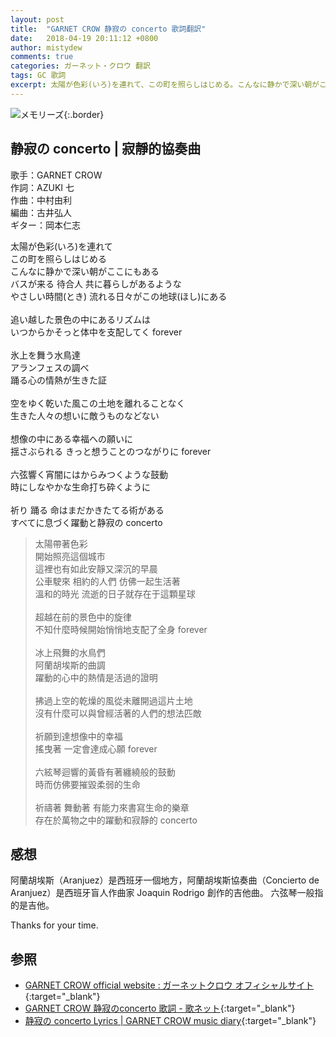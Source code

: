 ```yaml
---
layout: post
title:  "GARNET CROW 静寂の concerto 歌詞翻訳"
date:   2018-04-19 20:11:12 +0800
author: mistydew
comments: true
categories: ガーネット・クロウ 翻訳
tags: GC 歌詞
excerpt: 太陽が色彩(いろ)を連れて、この町を照らしはじめる。こんなに静かで深い朝がここにもある。バスが来る、待合人、共に暮らしがあるような。やさしい時間(とき) 流れる日々がこの地球(ほし)にある。
---
```

![メモリーズ](https://raw.githubusercontent.com/mistydew/gc2/master/cover/album/AL09_メモリーズ.jpg){:.border}

## 静寂の concerto | 寂靜的協奏曲

歌手：GARNET CROW<br>
作詞：AZUKI 七<br>
作曲：中村由利<br>
編曲：古井弘人<br>
ギター：岡本仁志

<div class="lyric-original">
<p>
太陽が色彩(いろ)を連れて<br>
この町を照らしはじめる<br>
こんなに静かで深い朝がここにもある<br>
バスが来る 待合人 共に暮らしがあるような<br>
やさしい時間(とき) 流れる日々がこの地球(ほし)にある<br>
<br>
追い越した景色の中にあるリズムは<br>
いつからかそっと体中を支配してく forever<br>
<br>
氷上を舞う水鳥達<br>
アランフェスの調べ<br>
踊る心の情熱が生きた証<br>
<br>
空をゆく乾いた風この土地を離れることなく<br>
生きた人々の想いに敵うものなどない<br>
<br>
想像の中にある幸福への願いに<br>
揺さぶられる きっと想うことのつながりに forever<br>
<br>
六弦響く宵闇にはからみつくような鼓動<br>
時にしなやかな生命打ち砕くように<br>
<br>
祈り 踊る 命はまだかきたてる術がある<br>
すべてに息づく躍動と静寂の concerto
</p>
</div>

<div class="lyric-original">
<blockquote>
太陽帶著色彩<br>
開始照亮這個城市<br>
這裡也有如此安靜又深沉的早晨<br>
公車駛來 相約的人們 仿佛一起生活著<br>
溫和的時光 流逝的日子就存在于這顆星球<br>
<br>
超越在前的景色中的旋律<br>
不知什麼時候開始悄悄地支配了全身 forever<br>
<br>
冰上飛舞的水鳥們<br>
阿蘭胡埃斯的曲調<br>
躍動的心中的熱情是活過的證明<br>
<br>
拂過上空的乾燥的風從未離開過這片土地<br>
沒有什麼可以與曾經活著的人們的想法匹敵<br>
<br>
祈願到達想像中的幸福<br>
搖曳著 一定會達成心願 forever<br>
<br>
六絃琴迴響的黃昏有著纏繞般的鼓動<br>
時而仿佛要摧毀柔弱的生命<br>
<br>
祈禱著 舞動著 有能力來書寫生命的樂章<br>
存在於萬物之中的躍動和寂靜的 concerto
</blockquote>
</div>

## 感想

阿蘭胡埃斯（Aranjuez）是西班牙一個地方，阿蘭胡埃斯協奏曲（Concierto de Aranjuez）是西班牙盲人作曲家 Joaquin Rodrigo 創作的吉他曲。
六弦琴一般指的是吉他。

Thanks for your time.

## 参照

* [GARNET CROW official website : ガーネットクロウ オフィシャルサイト](http://www.garnetcrow.com){:target="_blank"}
* [GARNET CROW 静寂のconcerto 歌詞 - 歌ネット](https://www.uta-net.com/song/122963){:target="_blank"}
* [静寂の concerto Lyrics \| GARNET CROW music diary](https://mistydew.github.io/gc/lyrics/original/静寂の%20concerto.html){:target="_blank"}
